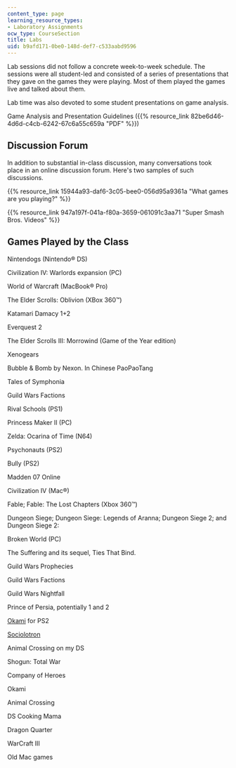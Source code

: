 ```yaml
---
content_type: page
learning_resource_types:
- Laboratory Assignments
ocw_type: CourseSection
title: Labs
uid: b9afd171-0be0-148d-def7-c533aabd9596
---
```


Lab sessions did not follow a concrete week-to-week schedule. The sessions were all student-led and consisted of a series of presentations that they gave on the games they were playing. Most of them played the games live and talked about them.

Lab time was also devoted to some student presentations on game analysis.

Game Analysis and Presentation Guidelines ({{% resource_link 82be6d46-4d6d-c4cb-6242-67c6a55c659a "PDF" %}})

Discussion Forum
----------------

In addition to substantial in-class discussion, many conversations took place in an online discussion forum. Here's two samples of such discussions.

{{% resource_link 15944a93-daf6-3c05-bee0-056d95a9361a "What games are you playing?" %}}

{{% resource_link 947a197f-041a-f80a-3659-061091c3aa71 "Super Smash Bros. Videos" %}}

Games Played by the Class
-------------------------

Nintendogs (Nintendo® DS)

Civilization IV: Warlords expansion (PC)

World of Warcraft (MacBook® Pro)

The Elder Scrolls: Oblivion (XBox 360™)

Katamari Damacy 1+2

Everquest 2

The Elder Scrolls III: Morrowind (Game of the Year edition)

Xenogears

Bubble & Bomb by Nexon. In Chinese PaoPaoTang

Tales of Symphonia

Guild Wars Factions

Rival Schools (PS1)

Princess Maker II (PC)

Zelda: Ocarina of Time (N64)

Psychonauts (PS2)

Bully (PS2)

Madden 07 Online

Civilization IV (Mac®)

Fable; Fable: The Lost Chapters (Xbox 360™)

Dungeon Siege; Dungeon Siege: Legends of Aranna; Dungeon Siege 2; and Dungeon Siege 2:

Broken World (PC)

The Suffering and its sequel, Ties That Bind.

Guild Wars Prophecies

Guild Wars Factions

Guild Wars Nightfall

Prince of Persia, potentially 1 and 2

[Okami](http://ps2.ign.com/objects/678/678618.html) for PS2

[Sociolotron](http://www.sociolotron.com/)

Animal Crossing on my DS

Shogun: Total War

Company of Heroes

Okami

Animal Crossing

DS Cooking Mama

Dragon Quarter

WarCraft III

Old Mac games